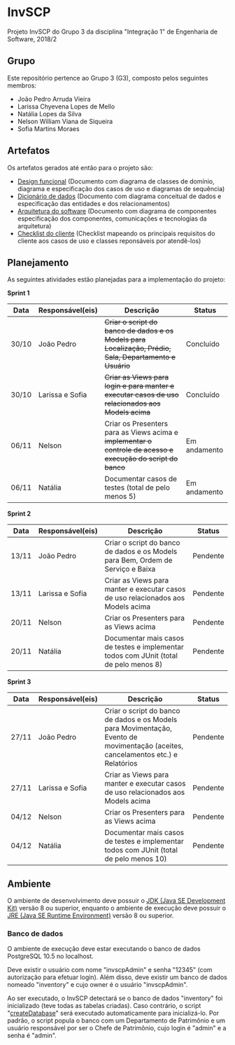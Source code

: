 # InvSCP

Projeto InvSCP do Grupo 3 da disciplina "Integração 1" de Engenharia de Software, 2018/2

## Grupo

Este repositório pertence ao Grupo 3 (G3), composto pelos seguintes membros:

- João Pedro Arruda Vieira
- Larissa Chyevena Lopes de Mello
- Natália Lopes da Silva
- Nelson William Viana de Siqueira
- Sofia Martins Moraes

## Artefatos

Os artefatos gerados até então para o projeto são:

- [Design funcional](https://docs.google.com/document/d/1nb-8-6QRH8XUJ27V-cY2wrb1Bcw_Hqp_Xk9P6RiFZc0/edit?usp=sharing) (Documento com diagrama de classes de domínio, diagrama e especificação dos casos de uso e diagramas de sequência)
- [Dicionário de dados](https://docs.google.com/document/d/1jGyPurQ9goRa3sDFgHiyTznuFmWxTABtDzueL3RH-28/edit?usp=sharing) (Documento com diagrama conceitual de dados e especificação das entidades e dos relacionamentos)
- [Arquitetura do software](https://docs.google.com/document/d/1AXWEDpkgeEBsR76ApY3BCSF9lIS47gJlQP6BaQa2Fs4/edit?usp=sharing) (Documento com diagrama de componentes especificação dos componentes, comunicações e tecnologias da arquitetura)
- [Checklist do cliente](https://drive.google.com/open?id=1dBKv4idoGU25bl7y_wZlXkM9RMt4Qu-XvdGGHjHWJho) (Checklist mapeando os principais requisitos do cliente aos casos de uso e classes reponsáveis por atendê-los)

## Planejamento

As seguintes atividades estão planejadas para a implementação do projeto:

**Sprint 1**

| Data | Responsável(eis) | Descrição | Status |
|---|---|---|---|
| 30/10 | João Pedro | ~~Criar o script do banco de dados e os Models para Localização, Prédio, Sala, Departamento e Usuário~~ | Concluído |
| 30/10 | Larissa e Sofia | ~~Criar as Views para login e para manter e executar casos de uso relacionados aos Models acima~~ | Concluído |
| 06/11 | Nelson | Criar os Presenters para as Views acima e ~~implementar o controle de acesso e execução do script do banco~~ | Em andamento |
| 06/11 | Natália | Documentar casos de testes (total de pelo menos 5) | Em andamento |

**Sprint 2**

| Data | Responsável(eis) | Descrição | Status |
|---|---|---|---|
| 13/11 | João Pedro | Criar o script do banco de dados e os Models para Bem, Ordem de Serviço e Baixa | Pendente |
| 13/11 | Larissa e Sofia | Criar as Views para manter e executar casos de uso relacionados aos Models acima | Pendente |
| 20/11 | Nelson | Criar os Presenters para as Views acima | Pendente |
| 20/11 | Natália | Documentar mais casos de testes e implementar todos com JUnit (total de pelo menos 8) | Pendente |

**Sprint 3**

| Data | Responsável(eis) | Descrição | Status |
|---|---|---|---|
| 27/11 | João Pedro | Criar o script do banco de dados e os Models para Movimentação, Evento de movimentação (aceites, cancelamentos etc.) e Relatórios | Pendente |
| 27/11 | Larissa e Sofia | Criar as Views para manter e executar casos de uso relacionados aos Models acima | Pendente |
| 04/12 | Nelson | Criar os Presenters para as Views acima | Pendente |
| 04/12 | Natália | Documentar mais casos de testes e implementar todos com JUnit (total de pelo menos 10) | Pendente |

## Ambiente

O ambiente de desenvolvimento deve possuir o [JDK (Java SE Development Kit)](https://www.oracle.com/technetwork/pt/java/javase/downloads/jdk8-downloads-2133151.html) versão 8 ou superior, enquanto o ambiente de execução deve possuir o [JRE (Java SE Runtime Environment)](https://www.oracle.com/technetwork/java/javase/downloads/jre8-downloads-2133155.html) versão 8 ou superior.

### Banco de dados

O ambiente de execução deve estar executando o banco de dados PostgreSQL 10.5 no localhost.

Deve existir o usuário com nome "invscpAdmin" e senha "12345" (com autorização para efetuar login).
Além disso, deve existir um banco de dados nomeado "inventory" e cujo owner é o usuário "invscpAdmin".

Ao ser executado, o InvSCP detectará se o banco de dados "inventory" foi inicializado (teve todas as tabelas criadas). Caso contrário, o script "[createDatabase](src/main/resources/sql/createDatabase.sql)" será executado automaticamente para inicializá-lo. Por padrão, o script popula o banco com um Departamento de Patrimônio e um usuário responsável por ser o Chefe de Patrimônio, cujo login é "admin" e a senha é "admin".
